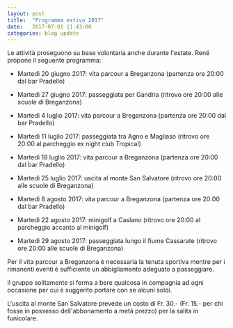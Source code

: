 ```yaml
---
layout: post
title:  "Programma estivo 2017"
date:   2017-07-01 11:43:00
categories: blog update
---
```

Le attività proseguono su base volontaria anche durante l'estate. René propone il seguente programma:

* Martedì 20 giugno 2017: vita parcour a Breganzona (partenza ore 20:00 dal bar Pradello)

* Martedì 27 giugno 2017: passeggiata per Gandria (ritrovo ore 20:00 alle scuole di Breganzona)

* Martedì 4 luglio 2017: vita parcour a Breganzona (partenza ore 20:00 dal bar Pradello)

* Martedì 11 luglio 2017: passeggiata tra Agno e Magliaso (ritrovo ore 20:00 al parcheggio ex night club Tropical)

* Martedì 18 luglio 2017: vita parcour a Breganzona (partenza ore 20:00 dal bar Pradello)

* Martedì 25 luglio 2017: uscita al monte San Salvatore (ritrovo ore 20:00 alle scuole di Breganzona)

* Martedì 8 agosto 2017: vita parcour a Breganzona (partenza ore 20:00 dal bar Pradello)

* Martedì 22 agosto 2017: minigolf a Caslano (ritrovo ore 20:00 al parcheggio accanto al minigolf)

* Martedì 29 agosto 2017: passeggiata lungo il fiume Cassarate (ritrovo ore 20:00 alle scuole di Breganzona)

Per il vita parcour a Breganzona è necessaria la tenuta sportiva mentre per i rimanenti eventi è sufficiente un abbigliamento adeguato a passeggiare.

Il gruppo solitamente si ferma a bere qualcosa in compagnia ad ogni occasione per cui è suggerito portare con se alcuni soldi.

L'uscita al monte San Salvatore prevede un costo di Fr. 30.- (Fr. 15.- per chi fosse in possesso dell'abbonamento a metà prezzo) per la salita in funicolare.